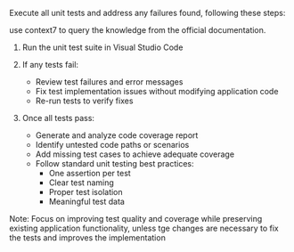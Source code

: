 Execute all unit tests and address any failures found, following these steps:

use context7 to query the knowledge from the official documentation.

1. Run the unit test suite in Visual Studio Code
2. If any tests fail:
   - Review test failures and error messages
   - Fix test implementation issues without modifying application code
   - Re-run tests to verify fixes

3. Once all tests pass:
   - Generate and analyze code coverage report
   - Identify untested code paths or scenarios
   - Add missing test cases to achieve adequate coverage
   - Follow standard unit testing best practices:
     - One assertion per test
     - Clear test naming
     - Proper test isolation
     - Meaningful test data

Note: Focus on improving test quality and coverage while preserving existing application functionality, unless tge changes are necessary to fix the tests and improves the implementation
